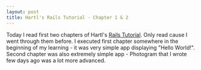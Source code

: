 ```yaml
---
layout: post
title: Hartl's Rails Tutorial - Chapter 1 & 2
---
```

Today I read first two chapters of Hartl's [Rails Tutorial](https://www.railstutorial.org/book/). Only read cause I went through them before. I executed first chapter somewhere in the beginning of my learning - it was very simple app displaying "Hello World!". Second chapter was also extremely simple app - Photogram that I wrote few days ago was a lot more advanced.
